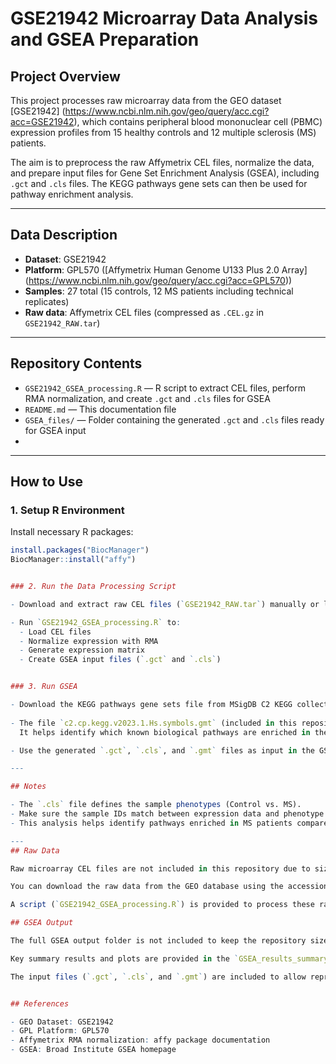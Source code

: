 # GSE21942 Microarray Data Analysis and GSEA Preparation

## Project Overview

This project processes raw microarray data from the GEO dataset [GSE21942] (https://www.ncbi.nlm.nih.gov/geo/query/acc.cgi?acc=GSE21942), which contains peripheral blood mononuclear cell (PBMC) expression profiles from 15 healthy controls and 12 multiple sclerosis (MS) patients.

The aim is to preprocess the raw Affymetrix CEL files, normalize the data, and prepare input files for Gene Set Enrichment Analysis (GSEA), including `.gct` and `.cls` files. The KEGG pathways gene sets can then be used for pathway enrichment analysis.

---

## Data Description

- **Dataset**: GSE21942  
- **Platform**: GPL570 ([Affymetrix Human Genome U133 Plus 2.0 Array] (https://www.ncbi.nlm.nih.gov/geo/query/acc.cgi?acc=GPL570))  
- **Samples**: 27 total (15 controls, 12 MS patients including technical replicates)  
- **Raw data**: Affymetrix CEL files (compressed as `.CEL.gz` in `GSE21942_RAW.tar`)  

---

## Repository Contents

- `GSE21942_GSEA_processing.R` — R script to extract CEL files, perform RMA normalization, and create `.gct` and `.cls` files for GSEA  
- `README.md` — This documentation file  
- `GSEA_files/` — Folder containing the generated `.gct` and `.cls` files ready for GSEA input  
- 

---

## How to Use

### 1. Setup R Environment

Install necessary R packages:

```r
install.packages("BiocManager")
BiocManager::install("affy")


### 2. Run the Data Processing Script

- Download and extract raw CEL files (`GSE21942_RAW.tar`) manually or let the script handle extraction.

- Run `GSE21942_GSEA_processing.R` to:
  - Load CEL files
  - Normalize expression with RMA
  - Generate expression matrix
  - Create GSEA input files (`.gct` and `.cls`)


### 3. Run GSEA

- Download the KEGG pathways gene sets file from MSigDB C2 KEGG collection - (https://data.broadinstitute.org/gsea-msigdb/msigdb/release/2023.1.Hs/c2.cp.kegg.v2023.1.Hs.symbols.gmt).
  
- The file `c2.cp.kegg.v2023.1.Hs.symbols.gmt` (included in this repository) contains curated human KEGG pathways in gene symbol format.  
  It helps identify which known biological pathways are enriched in the multiple sclerosis gene expression data.

- Use the generated `.gct`, `.cls`, and `.gmt` files as input in the GSEA desktop application or command line.

---

## Notes

- The `.cls` file defines the sample phenotypes (Control vs. MS).
- Make sure the sample IDs match between expression data and phenotype labels.
- This analysis helps identify pathways enriched in MS patients compared to controls.

---
## Raw Data

Raw microarray CEL files are not included in this repository due to size and copyright restrictions.

You can download the raw data from the GEO database using the accession [GSE21942](https://www.ncbi.nlm.nih.gov/geo/query/acc.cgi?acc=GSE21942).

A script (`GSE21942_GSEA_processing.R`) is provided to process these raw files once downloaded.

## GSEA Output

The full GSEA output folder is not included to keep the repository size manageable.

Key summary results and plots are provided in the `GSEA_results_summary/` directory for reference.

The input files (`.gct`, `.cls`, and `.gmt`) are included to allow reproduction of the analysis.


## References

- GEO Dataset: GSE21942  
- GPL Platform: GPL570  
- Affymetrix RMA normalization: affy package documentation  
- GSEA: Broad Institute GSEA homepage  

